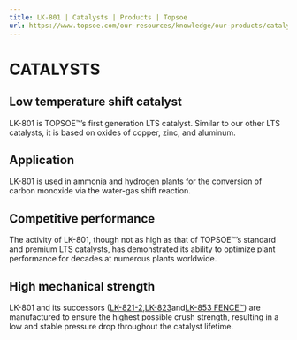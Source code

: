 ```yaml
---
title: LK-801 | Catalysts | Products | Topsoe
url: https://www.topsoe.com/our-resources/knowledge/our-products/catalysts/lk-801#main-content
---
```


# CATALYSTS

## Low temperature shift catalyst

LK-801 is TOPSOE™’s first generation LTS catalyst. Similar to our other LTS catalysts, it is based on oxides of copper, zinc, and aluminum.

## Application

LK-801 is used in ammonia and hydrogen plants for the conversion of carbon monoxide via the water-gas shift reaction.

## Competitive performance

The activity of LK-801, though not as high as that of TOPSOE™’s standard and premium LTS catalysts, has demonstrated its ability to optimize plant performance for decades at numerous plants worldwide.

## High mechanical strength

LK-801 and its successors ([LK-821-2](/products/catalysts/lk-821-2),[LK-823](/products/catalysts/lk-823)and[LK-853 FENCE™](/products/catalysts/lk-853-fencetm)) are manufactured to ensure the highest possible crush strength, resulting in a low and stable pressure drop throughout the catalyst lifetime.